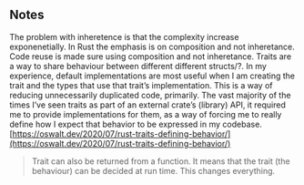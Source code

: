 ## Notes
The problem with inheretence is that the complexity increase exponenetially.
In Rust the emphasis is on composition and not inheretance. Code reuse is made sure using composition and not inheretance.
Traits are a way to share behaviour between different different structs/?. 
In my experience, default implementations are most useful when I am creating the trait and the types that use that trait’s implementation. This is a way of reducing unnecessarily duplicated code, primarily. The vast majority of the times I’ve seen traits as part of an external crate’s (library) API, it required me to provide implementations for them, as a way of forcing me to really define how I expect that behavior to be expressed in my codebase.
[https://oswalt.dev/2020/07/rust-traits-defining-behavior/](https://oswalt.dev/2020/07/rust-traits-defining-behavior/)

> Trait can also be returned from a function. It means that the trait (the behaviour) can be decided at run time. This changes everything.
